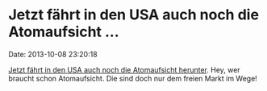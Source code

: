 Jetzt fährt in den USA auch noch die Atomaufsicht \...
======================================================

Date: 2013-10-08 23:20:18

[Jetzt fährt in den USA auch noch die Atomaufsicht
herunter](http://public-blog.nrc-gateway.gov/2013/10/04/the-nrc-and-the-2013-shutdown-next-steps/).
Hey, wer braucht schon Atomaufsicht. Die sind doch nur dem freien Markt
im Wege!
